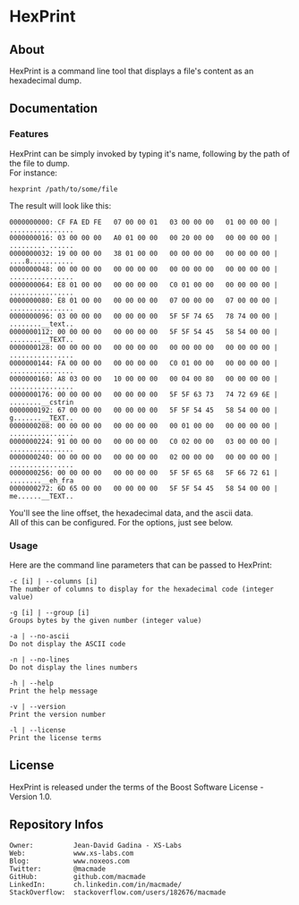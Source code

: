 HexPrint
========

About
-----

HexPrint is a command line tool that displays a file's content as an hexadecimal dump.

Documentation
-------------

### Features

HexPrint can be simply invoked by typing it's name, following by the path of the file to dump.  
For instance:

    hexprint /path/to/some/file

The result will look like this:

    0000000000: CF FA ED FE   07 00 00 01   03 00 00 00   01 00 00 00 | ................
    0000000016: 03 00 00 00   A0 01 00 00   00 20 00 00   00 00 00 00 | ......... ......
    0000000032: 19 00 00 00   38 01 00 00   00 00 00 00   00 00 00 00 | ....8...........
    0000000048: 00 00 00 00   00 00 00 00   00 00 00 00   00 00 00 00 | ................
    0000000064: E8 01 00 00   00 00 00 00   C0 01 00 00   00 00 00 00 | ................
    0000000080: E8 01 00 00   00 00 00 00   07 00 00 00   07 00 00 00 | ................
    0000000096: 03 00 00 00   00 00 00 00   5F 5F 74 65   78 74 00 00 | ........__text..
    0000000112: 00 00 00 00   00 00 00 00   5F 5F 54 45   58 54 00 00 | ........__TEXT..
    0000000128: 00 00 00 00   00 00 00 00   00 00 00 00   00 00 00 00 | ................
    0000000144: FA 00 00 00   00 00 00 00   C0 01 00 00   00 00 00 00 | ................
    0000000160: A8 03 00 00   10 00 00 00   00 04 00 80   00 00 00 00 | ................
    0000000176: 00 00 00 00   00 00 00 00   5F 5F 63 73   74 72 69 6E | ........__cstrin
    0000000192: 67 00 00 00   00 00 00 00   5F 5F 54 45   58 54 00 00 | g.......__TEXT..
    0000000208: 00 00 00 00   00 00 00 00   00 01 00 00   00 00 00 00 | ................
    0000000224: 91 00 00 00   00 00 00 00   C0 02 00 00   03 00 00 00 | ................
    0000000240: 00 00 00 00   00 00 00 00   02 00 00 00   00 00 00 00 | ................
    0000000256: 00 00 00 00   00 00 00 00   5F 5F 65 68   5F 66 72 61 | ........__eh_fra
    0000000272: 6D 65 00 00   00 00 00 00   5F 5F 54 45   58 54 00 00 | me......__TEXT..

You'll see the line offset, the hexadecimal data, and the ascii data.  
All of this can be configured. For the options, just see below.

### Usage

Here are the command line parameters that can be passed to HexPrint:

    -c [i] | --columns [i]
    The number of columns to display for the hexadecimal code (integer value)
    
    -g [i] | --group [i]
    Groups bytes by the given number (integer value)
    
    -a | --no-ascii
    Do not display the ASCII code
    
    -n | --no-lines
    Do not display the lines numbers
    
    -h | --help
    Print the help message
    
    -v | --version
    Print the version number
    
    -l | --license
    Print the license terms

License
-------

HexPrint is released under the terms of the Boost Software License - Version 1.0.

Repository Infos
----------------

    Owner:			Jean-David Gadina - XS-Labs
    Web:			www.xs-labs.com
    Blog:			www.noxeos.com
    Twitter:		@macmade
    GitHub:			github.com/macmade
    LinkedIn:		ch.linkedin.com/in/macmade/
    StackOverflow:	stackoverflow.com/users/182676/macmade
